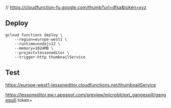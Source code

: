 // https://cloudfunction-fu.google.com/thumb?url=dfsa&token=xyz

## Deploy

```
gcloud functions deploy \
    --region=europe-west1 \
    --runtime=nodejs12 \
    --memory=1024MB \
    --project=lessoneditor \
    --trigger-http thumbnailService
```

## Test

https://europe-west1-lessoneditor.cloudfunctions.net/thumbnailService

https://lessoneditor.ew.r.appspot.com/preview/microbit/pxt_gangespill/gangespill
token=
